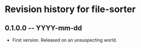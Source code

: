 # Revision history for file-sorter

## 0.1.0.0 -- YYYY-mm-dd

* First version. Released on an unsuspecting world.
